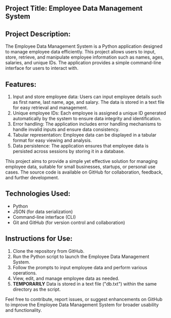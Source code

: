 ## Project Title: Employee Data Management System

## Project Description:
The Employee Data Management System is a Python application designed to manage employee data efficiently. This project allows users to input, store, retrieve, and manipulate employee information such as names, ages, salaries, and unique IDs. The application provides a simple command-line interface for users to interact with.

## Features:
1. Input and store employee data: Users can input employee details such as first name, last name, age, and salary. The data is stored in a text file for easy retrieval and management.
2. Unique employee IDs: Each employee is assigned a unique ID generated automatically by the system to ensure data integrity and identification.
3. Error handling: The application includes error handling mechanisms to handle invalid inputs and ensure data consistency.
4. Tabular representation: Employee data can be displayed in a tabular format for easy viewing and analysis.
5. Data persistence: The application ensures that employee data is persisted across sessions by storing it in a database.

This project aims to provide a simple yet effective solution for managing employee data, suitable for small businesses, startups, or personal use cases. The source code is available on GitHub for collaboration, feedback, and further development.

## Technologies Used:
- Python
- JSON (for data serialization)
- Command-line interface (CLI)
- Git and GitHub (for version control and collaboration)

## Instructions for Use:
1. Clone the repository from GitHub.
2. Run the Python script to launch the Employee Data Management System.
3. Follow the prompts to input employee data and perform various operations.
4. View, edit, and manage employee data as needed.
5. **TEMPORARILY** Data is stored in a text file ("db.txt") within the same directory as the script.

Feel free to contribute, report issues, or suggest enhancements on GitHub to improve the Employee Data Management System for broader usability and functionality.
